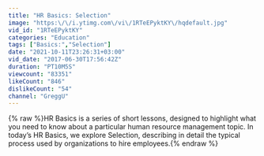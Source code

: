 ```yaml
---
title: "HR Basics: Selection"
image: "https:\/\/i.ytimg.com\/vi\/1RTeEPyktKY\/hqdefault.jpg"
vid_id: "1RTeEPyktKY"
categories: "Education"
tags: ["Basics:","Selection"]
date: "2021-10-11T23:26:31+03:00"
vid_date: "2017-06-30T17:56:42Z"
duration: "PT10M5S"
viewcount: "83351"
likeCount: "846"
dislikeCount: "54"
channel: "GreggU"
---
```

{% raw %}HR Basics is a series of short lessons, designed to highlight what you need to know about a particular human resource management topic.  In today’s HR Basics, we explore Selection, describing in detail the typical process used by organizations to hire employees.{% endraw %}
